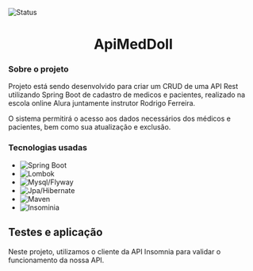 <a name="readme-top"></a>

![Status][status-shield]

<h1 align="center"> ApiMedDoll </h1>

### Sobre o projeto

Projeto está sendo desenvolvido para criar um CRUD de uma API Rest utilizando Spring Boot
de cadastro de medicos e pacientes, realizado na escola online Alura juntamente instrutor Rodrigo Ferreira.

O sistema permitirá o acesso aos dados necessários dos médicos e pacientes, bem como sua atualização e exclusão. 

### Tecnologias usadas

* ![Spring Boot][spring-boot-shield]
* ![Lombok][lombok-shield]
* ![Mysql/Flyway][mysql-flyway-shield]
* ![Jpa/Hibernate][Jpa-hibernate-shield]
* ![Maven][Maven-shield]
* ![Insominia][Insominia-shield]


## Testes e aplicação

Neste projeto, utilizamos o cliente da API Insomnia para validar o funcionamento da nossa API.

##

<!-- MARKDOWN LINKS & IMAGES-->
[status-shield]: https://img.shields.io/badge/status-em_desenvolvimento-green?style=flat
[Spring-boot-shield]: https://img.shields.io/badge/Spring_Boot-black?style=for-the-badge&logo=springboot
[Lombok-shield]: https://img.shields.io/badge/Lombok-red?style=for-the-badge
[Mysql-flyway-shield]: https://img.shields.io/badge/MySql-Flyway-%23CC0200?style=for-the-badge
[Jpa-hibernate-shield]: https://img.shields.io/badge/JPA-Hibernate-green?style=for-the-badge
[Maven-shield]: https://img.shields.io/badge/Maven-%23C71A36?style=for-the-badge&logo=apachemaven
[Insominia-shield]: https://img.shields.io/badge/Insominia-%234000BF?style=for-the-badge&logo=insomnia
